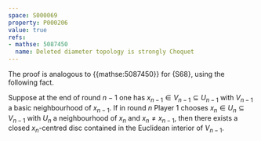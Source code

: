 ```yaml
---
space: S000069
property: P000206
value: true
refs:
- mathse: 5087450
  name: Deleted diameter topology is strongly Choquet
---
```


The proof is analogous to {{mathse:5087450}} for {S68}, using the following fact.

Suppose at the end of round $n-1$ one has $x_{n-1}\in V_{n-1}\subseteq U_{n-1}$ with $V_{n-1}$ a basic neighbourhood of $x_{n-1}$.
If in round $n$ Player 1 chooses $x_n\in U_n\subseteq V_{n-1}$ with $U_n$ a neighbourhood of $x_n$ and $x_n\ne x_{n-1}$, then there exists a closed $x_n$-centred disc contained in the Euclidean interior of $V_{n-1}$.
